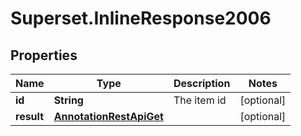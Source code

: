 # Superset.InlineResponse2006

## Properties
Name | Type | Description | Notes
------------ | ------------- | ------------- | -------------
**id** | **String** | The item id | [optional] 
**result** | [**AnnotationRestApiGet**](AnnotationRestApiGet.md) |  | [optional] 

